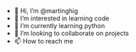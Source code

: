 - 👋 Hi, I’m @martinghig
- 👀 I’m interested in learning code
- 🌱 I’m currently learning python
- 💞️ I’m looking to collaborate on projects
- 📫 How to reach me 

<!---
martinghig/martinghig is a ✨ special ✨ repository because its `README.md` (this file) appears on your GitHub profile.
You can click the Preview link to take a look at your changes.
--->

